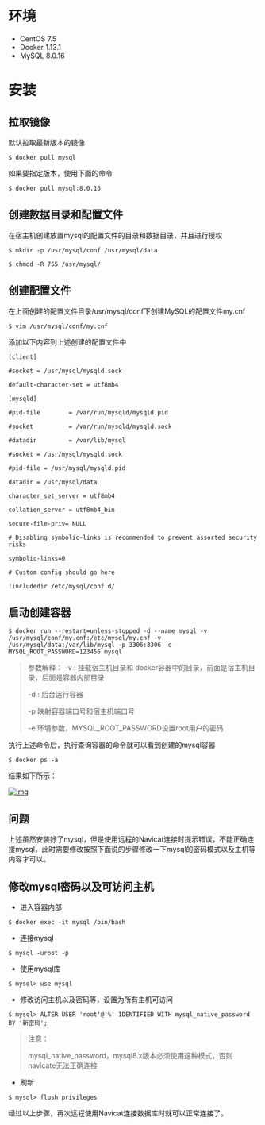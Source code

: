 # 环境

- CentOS 7.5
- Docker 1.13.1
- MySQL 8.0.16

# 安装

## 拉取镜像

默认拉取最新版本的镜像



```
$ docker pull mysql
```

如果要指定版本，使用下面的命令



```
$ docker pull mysql:8.0.16
```

## 创建数据目录和配置文件

在宿主机创建放置mysql的配置文件的目录和数据目录，并且进行授权



```
$ mkdir -p /usr/mysql/conf /usr/mysql/data

$ chmod -R 755 /usr/mysql/
```

## 创建配置文件

在上面创建的配置文件目录/usr/mysql/conf下创建MySQL的配置文件my.cnf



```
$ vim /usr/mysql/conf/my.cnf
```

添加以下内容到上述创建的配置文件中



```
[client]

#socket = /usr/mysql/mysqld.sock

default-character-set = utf8mb4

[mysqld]

#pid-file        = /var/run/mysqld/mysqld.pid

#socket          = /var/run/mysqld/mysqld.sock

#datadir         = /var/lib/mysql

#socket = /usr/mysql/mysqld.sock

#pid-file = /usr/mysql/mysqld.pid

datadir = /usr/mysql/data

character_set_server = utf8mb4

collation_server = utf8mb4_bin

secure-file-priv= NULL

# Disabling symbolic-links is recommended to prevent assorted security risks

symbolic-links=0

# Custom config should go here

!includedir /etc/mysql/conf.d/
```

## 启动创建容器



```
$ docker run --restart=unless-stopped -d --name mysql -v /usr/mysql/conf/my.cnf:/etc/mysql/my.cnf -v 
/usr/mysql/data:/var/lib/mysql -p 3306:3306 -e MYSQL_ROOT_PASSWORD=123456 mysql
```

> 参数解释：
> -v : 挂载宿主机目录和 docker容器中的目录，前面是宿主机目录，后面是容器内部目录
>
> -d : 后台运行容器
>
> -p 映射容器端口号和宿主机端口号
>
> -e 环境参数，MYSQL_ROOT_PASSWORD设置root用户的密码

执行上述命令后，执行查询容器的命令就可以看到创建的mysql容器



```
$ docker ps -a
```

结果如下所示：

[![img](https://img2020.cnblogs.com/blog/2159277/202009/2159277-20200919224834994-1347028431.png)](https://img2020.cnblogs.com/blog/2159277/202009/2159277-20200919224834994-1347028431.png)

## 问题

上述虽然安装好了mysql，但是使用远程的Navicat连接时提示错误，不能正确连接mysql，此时需要修改按照下面说的步骤修改一下mysql的密码模式以及主机等内容才可以。

## 修改mysql密码以及可访问主机

- 进入容器内部



```
$ docker exec -it mysql /bin/bash
```

- 连接mysql



```
$ mysql -uroot -p
```

- 使用mysql库



```
$ mysql> use mysql
```

- 修改访问主机以及密码等，设置为所有主机可访问



```
$ mysql> ALTER USER 'root'@'%' IDENTIFIED WITH mysql_native_password BY '新密码';
```

> 注意：
>
> mysql_native_password，mysql8.x版本必须使用这种模式，否则navicate无法正确连接

- 刷新



```
$ mysql> flush privileges
```

经过以上步骤，再次远程使用Navicat连接数据库时就可以正常连接了。